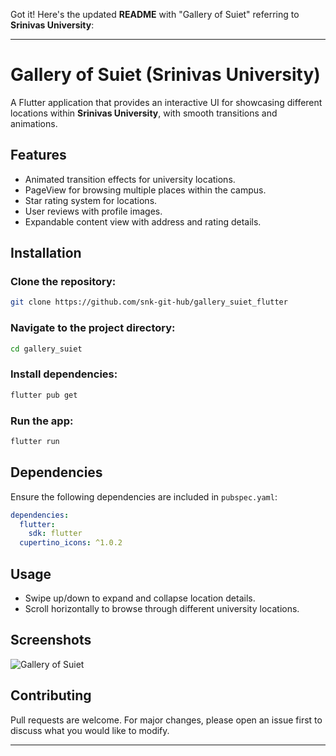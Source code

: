 Got it! Here's the updated **README** with "Gallery of Suiet" referring to **Srinivas University**:  

---

# **Gallery of Suiet (Srinivas University)**  

A Flutter application that provides an interactive UI for showcasing different locations within **Srinivas University**, with smooth transitions and animations.  

## **Features**  

- Animated transition effects for university locations.  
- PageView for browsing multiple places within the campus.  
- Star rating system for locations.  
- User reviews with profile images.  
- Expandable content view with address and rating details.  

## **Installation**  

### **Clone the repository:**  
```bash
git clone https://github.com/snk-git-hub/gallery_suiet_flutter
```

### **Navigate to the project directory:**  
```bash
cd gallery_suiet
```

### **Install dependencies:**  
```bash
flutter pub get
```

### **Run the app:**  
```bash
flutter run
```

## **Dependencies**  

Ensure the following dependencies are included in `pubspec.yaml`:  
```yaml
dependencies:
  flutter:
    sdk: flutter
  cupertino_icons: ^1.0.2
```

## **Usage**  

- Swipe up/down to expand and collapse location details.  
- Scroll horizontally to browse through different university locations.  

## **Screenshots**  

![Gallery of Suiet](https://github.com/user-attachments/assets/eb9644b2-680b-4a00-af75-5c26dbe90e43)  

## **Contributing**  

Pull requests are welcome. For major changes, please open an issue first to discuss what you would like to modify.  


---

